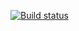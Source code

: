 [![Build status](https://ci.appveyor.com/api/projects/status/github/BizTalkComponents/ManageMessageNamespace?branch=master)](https://ci.appveyor.com/api/projects/status/github/BizTalkComponents/ManageMessageNamespace/branch/master)
